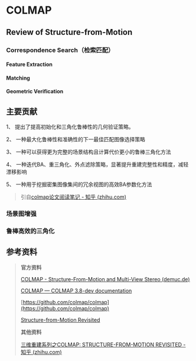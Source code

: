 # COLMAP

## Review of Structure-from-Motion

### Correspondence Search（检索匹配）

#### Feature Extraction

#### Matching

#### Geometric Verification

## 主要贡献

1、 提出了提高初始化和三角化鲁棒性的几何验证策略。

2、 一种最大化鲁棒性和准确性的下一最佳匹配图像选择策略

3、 一种可以获得更为完整的场景结构且计算代价更小的鲁棒三角化方法

4、 一种迭代BA、重三角化、外点滤除策略，显著提升重建完整性和精度，减轻漂移影响

5、 一种用于挖掘密集图像集间的冗余视图的高效BA参数化方法

> 引自[colmap论文阅读笔记 - 知乎 (zhihu.com)](https://zhuanlan.zhihu.com/p/610288048)
>

### 场景图增强



### 鲁棒高效的三角化

## 参考资料



> **官方资料**
>
> [COLMAP - Structure-From-Motion and Multi-View Stereo (demuc.de)](https://demuc.de/colmap/#tutorial)
>
> [COLMAP — COLMAP 3.8-dev documentation](https://colmap.github.io/index.html)
>
> [https://github.com/colmap/colmap](https://github.com/colmap/colmap)
>
> [Structure-from-Motion Revisited](./papers/Structure-from-Motion.pdf)
>
> **其他资料**
>
> [三维重建系列之COLMAP: STRUCTURE-FROM-MOTION REVISITED - 知乎 (zhihu.com)](https://zhuanlan.zhihu.com/p/268184721)

